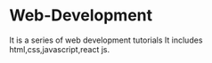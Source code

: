 # Web-Development

It is a series of web development tutorials
It includes html,css,javascript,react js.
